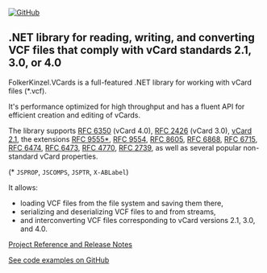 [![GitHub](https://img.shields.io/github/license/FolkerKinzel/VCards)](https://github.com/FolkerKinzel/VCards/blob/master/LICENSE)

## .NET library for reading, writing, and converting VCF files that comply with vCard standards 2.1, 3.0, or 4.0
FolkerKinzel.VCards is a full-featured .NET library for working with vCard files (*.vcf).

It's performance optimized for high throughput and has a fluent API for efficient creation and editing of vCards.

The library supports [RFC 6350](https://tools.ietf.org/html/rfc6350) (vCard 4.0), [RFC 2426](https://tools.ietf.org/html/rfc2426) (vCard 3.0), [vCard 2.1](https://web.archive.org/web/20120501162958/http://www.imc.org/pdi/vcard-21.doc), the extensions [RFC 9555\*](https://datatracker.ietf.org/doc/html/rfc9555), [RFC 9554](https://datatracker.ietf.org/doc/html/rfc9554), [RFC 8605](https://datatracker.ietf.org/doc/html/rfc8605), [RFC 6868](https://datatracker.ietf.org/doc/html/rfc6868), [RFC 6715](https://tools.ietf.org/html/rfc6715), [RFC 6474](https://tools.ietf.org/html/rfc6474), [RFC 6473](https://tools.ietf.org/html/rfc6473), [RFC 4770](https://tools.ietf.org/html/rfc4770), [RFC 2739](https://tools.ietf.org/html/rfc2739), as well as several popular non-standard vCard properties.

(\* `JSPROP`, `JSCOMPS`, `JSPTR`, `X-ABLabel`)

It allows:
- loading VCF files from the file system and saving them there,
- serializing and deserializing VCF files to and from streams,
- and interconverting VCF files corresponding to vCard versions 2.1, 3.0, and 4.0.


[Project Reference and Release Notes](https://github.com/FolkerKinzel/VCards/releases/tag/v8.1.0-beta.1)

[See code examples on GitHub](https://github.com/FolkerKinzel/VCards)